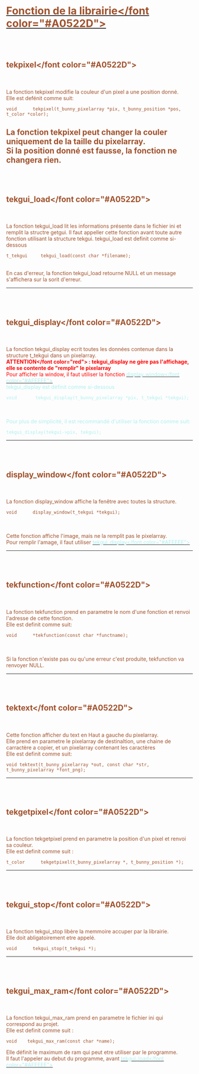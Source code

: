 <U><font color="#A0522D">**Fonction de la librairie**</font color="#A0522D"></U>
=============
</br></br>

<font color="#A0522D">tekpixel</font color="#A0522D">
---
</br></br>
La fonction tekpixel modifie la couleur d'un pixel a une position donné.</br>
Elle est defénit comme suit:

```
void      tekpixel(t_bunny_pixelarray *pix, t_bunny_position *pos, t_color *color);
```
La fonction tekpixel peut changer la couler uniquement de la taille du pixelarray.</br>
Si la position donné est fausse, la fonction ne changera rien.
---
</br></br>

<font color="#A0522D">tekgui_load</font color="#A0522D">
---
</br></br>
La fonction tekgui_load lit les informations présente dans le fichier ini et remplit la structre getgui.
Il faut appeller cette fonction avant toute autre fonction utilisant la structure tekgui.
tekgui_load est definit comme si-dessous
</br>
```
t_tekgui     tekgui_load(const char *filename);
```
</br>
En cas d'erreur, la fonction tekgui_load retourne NULL et un message s'affichera sur la sorit d'erreur.

------
</br></br><font color="#A0522D">tekgui_display</font color="#A0522D">
------
</br></br>
La fonction tekgui_display ecrit toutes les données contenue dans la structure t_tekgui dans un pixelarray.</br>
**<font color="red">ATTENTION</font color="red"> : tekgui_display ne gère pas l'affichage, elle se contente de "remplir" le pixelarray**</br>
Pour afficher la window, il faut utiliser la fonction [<font color="#AFEEEE">display_window</font color="#AFEEEE">](./fonction-fr/#display_window) </br>
tekgui_display est définit comme si-dessous

```
void       tekgui_display(t_bunny_pixelarray *pix, t_tekgui *tekgui);
```
</br></br>
Pour plus de simplicité, il est recommandé d'utiliser la fonction comme suit:

```
tekgui_display(tekgui->pix, tekgui);
```

-------
</br></br><font color="#A0522D">display_window</font color="#A0522D">
-------
</br></br>
La fonction display_window affiche la fenêtre avec toutes la structure.

```
void      display_window(t_tekgui *tekgui);
```
</br></br>
Cette fonction affiche l'image, mais ne la remplit pas le pixelarray.</br>
Pour remplir l'amage, il faut utiliser [<font color="#AFEEEE">tekgui_display</font color="#AFEEEE">](./fonction-fr/#tekgui_display)</br>

---
</br></br><font color="#A0522D">tekfunction</font color="#A0522D">
---
</br></br>
La fonction tekfunction prend en parametre le nom d'une fonction et renvoi l'adresse de cette fonction.</br>
Elle est definit comme suit:

```
void      *tekfunction(const char *functname);
```
</br></br>
Si la fonction n'existe pas ou qu'une erreur c'est produite, tekfunction va renvoyer NULL.</br>

---
</br></br><font color="#A0522D">tektext</font color="#A0522D">
---
</br></br>
Cette fonction afficher du text en Haut a gauche du pixelarray.</br>
Elle prend en parametre le pixelarray de destinaltion, une chaine de carractère a copier, et un pixelarray contenant les caractères</br>
Elle est definit comme suit:

```
void tektext(t_bunny_pixelarray *out, const char *str, t_bunny_pixelarray *font_png);
```

---
</br></br><font color="#A0522D">tekgetpixel</font color="#A0522D">
---
</br></br>
La fonction tekgetpixel prend en parametre la position d'un pixel et renvoi sa couleur.</br>
Elle est definit comme suit :</br>
```
t_color      tekgetpixel(t_bunny_pixelarray *, t_bunny_position *);
```

---
</br></br><font color="#A0522D">tekgui_stop</font color="#A0522D">
---
</br></br>
La fonction tekgui_stop libère la memmoire accuper par la librairie.</br>
Elle doit abligatoirement etre appelé.</br>
```
void      tekgui_stop(t_tekgui *);
```

---
</br></br><font color="#A0522D">tekgui_max_ram</font color="#A0522D">
---
</br></br>
La fonction tekgui_max_ram prend en parametre le fichier ini qui correspond au projet.</br>
Elle est definit comme suit :</br>
```
void    tekgui_max_ram(const char *name);
```

Elle définit le maximum de ram qui peut etre utiliser par le programme.</br>
Il faut l'appeler au debut du programme, avant [<U><font color="#AFEEEE">tekgui_load</font color="#AFEEEE"></U>](./fonction-fr/#tekgui_load)
